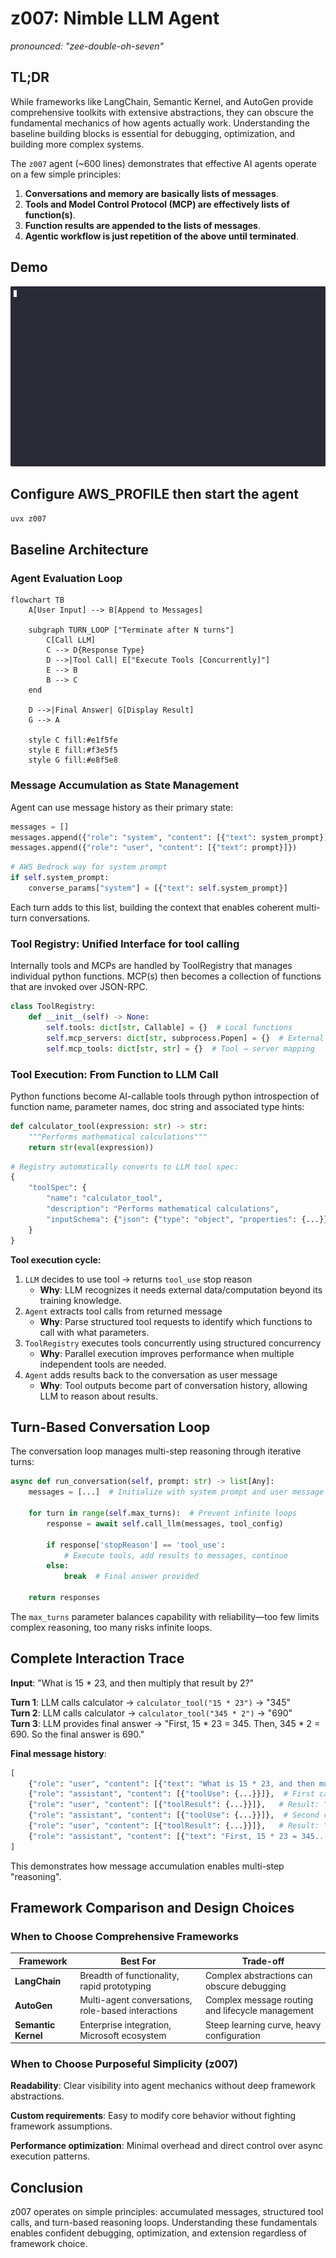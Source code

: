# z007: Nimble LLM Agent
_pronounced: "zee-double-oh-seven"_ 

## TL;DR

While frameworks like LangChain, Semantic Kernel, and AutoGen provide comprehensive toolkits with extensive abstractions, they can obscure the fundamental mechanics of how agents actually work. Understanding the baseline building blocks is essential for debugging, optimization, and building more complex systems.

The `z007` agent (~600 lines) demonstrates that effective AI agents operate on a few simple principles:

1. **Conversations and memory are basically lists of messages**.
1. **Tools and Model Control Protocol (MCP) are effectively lists of function(s)**.
1. **Function results are appended to the lists of messages**.
1. **Agentic workflow is just repetition of the above until terminated**.

## Demo
![demo gif](./demo.gif "Optional title text")

## Configure AWS_PROFILE then start the agent 
```bash
uvx z007
```

## Baseline Architecture

### Agent Evaluation Loop

```mermaid
flowchart TB
    A[User Input] --> B[Append to Messages]

    subgraph TURN_LOOP ["Terminate after N turns"]
        C[Call LLM]
        C --> D{Response Type}
        D -->|Tool Call| E["Execute Tools [Concurrently]"]
        E --> B
        B --> C
    end
    
    D -->|Final Answer| G[Display Result]
    G --> A
    
    style C fill:#e1f5fe
    style E fill:#f3e5f5
    style G fill:#e8f5e8
```

### Message Accumulation as State Management

Agent can use message history as their primary state:

```python
messages = []
messages.append({"role": "system", "content": [{"text": system_prompt}]}) # AWS Bedrock does it a bit differently 
messages.append({"role": "user", "content": [{"text": prompt}]})
```

```python
# AWS Bedrock way for system prompt
if self.system_prompt:
    converse_params["system"] = [{"text": self.system_prompt}]
```

Each turn adds to this list, building the context that enables coherent multi-turn conversations. 

### Tool Registry: Unified Interface for tool calling

Internally tools and MCPs are handled by ToolRegistry that manages individual python functions. MCP(s) then becomes a collection of functions that are invoked over JSON-RPC.

```python
class ToolRegistry:
    def __init__(self) -> None:
        self.tools: dict[str, Callable] = {}  # Local functions
        self.mcp_servers: dict[str, subprocess.Popen] = {}  # External processes
        self.mcp_tools: dict[str, str] = {}  # Tool → server mapping
```

### Tool Execution: From Function to LLM Call

Python functions become AI-callable tools through python introspection of function name, parameter names, doc string and associated type hints:

```python
def calculator_tool(expression: str) -> str:
    """Performs mathematical calculations"""
    return str(eval(expression))
```

```python
# Registry automatically converts to LLM tool spec:
{
    "toolSpec": {
        "name": "calculator_tool",
        "description": "Performs mathematical calculations", 
        "inputSchema": {"json": {"type": "object", "properties": {...}}}
    }
}
```

**Tool execution cycle:**
1. `LLM` decides to use tool → returns `tool_use` stop reason
   - **Why**: LLM recognizes it needs external data/computation beyond its training knowledge.
2. `Agent` extracts tool calls from returned message
   - **Why**: Parse structured tool requests to identify which functions to call with what parameters.
3. `ToolRegistry` executes tools concurrently using structured concurrency
   - **Why**: Parallel execution improves performance when multiple independent tools are needed.
4. `Agent` adds results back to the conversation as user message
   - **Why**: Tool outputs become part of conversation history, allowing LLM to reason about results.

## Turn-Based Conversation Loop

The conversation loop manages multi-step reasoning through iterative turns:

```python
async def run_conversation(self, prompt: str) -> list[Any]:
    messages = [...]  # Initialize with system prompt and user message
    
    for turn in range(self.max_turns):  # Prevent infinite loops
        response = await self.call_llm(messages, tool_config)
        
        if response['stopReason'] == 'tool_use':
            # Execute tools, add results to messages, continue
        else:
            break  # Final answer provided
    
    return responses
```

The `max_turns` parameter balances capability with reliability—too few limits complex reasoning, too many risks infinite loops.

## Complete Interaction Trace

**Input**: "What is 15 * 23, and then multiply that result by 2?"

**Turn 1**: LLM calls calculator → `calculator_tool("15 * 23")` → "345"  
**Turn 2**: LLM calls calculator → `calculator_tool("345 * 2")` → "690"  
**Turn 3**: LLM provides final answer → "First, 15 * 23 = 345. Then, 345 * 2 = 690. So the final answer is 690."

**Final message history**:
```python
[
    {"role": "user", "content": [{"text": "What is 15 * 23, and then multiply that result by 2?"}]},
    {"role": "assistant", "content": [{"toolUse": {...}}]},  # First calculation
    {"role": "user", "content": [{"toolResult": {...}}]},   # Result: "345"
    {"role": "assistant", "content": [{"toolUse": {...}}]},  # Second calculation  
    {"role": "user", "content": [{"toolResult": {...}}]},   # Result: "690"
    {"role": "assistant", "content": [{"text": "First, 15 * 23 = 345..."}]}
]
```

This demonstrates how message accumulation enables multi-step "reasoning".

## Framework Comparison and Design Choices

### When to Choose Comprehensive Frameworks

| Framework | Best For | Trade-off |
|-----------|----------|-----------|
| **LangChain** | Breadth of functionality, rapid prototyping | Complex abstractions can obscure debugging |
| **AutoGen** | Multi-agent conversations, role-based interactions | Complex message routing and lifecycle management |
| **Semantic Kernel** | Enterprise integration, Microsoft ecosystem | Steep learning curve, heavy configuration |


### When to Choose Purposeful Simplicity (z007)

**Readability**: Clear visibility into agent mechanics without deep framework abstractions.

**Custom requirements**: Easy to modify core behavior without fighting framework assumptions.

**Performance optimization**: Minimal overhead and direct control over async execution patterns.

## Conclusion

z007 operates on simple principles: accumulated messages, structured tool calls, and turn-based reasoning loops. Understanding these fundamentals enables confident debugging, optimization, and extension regardless of framework choice.
